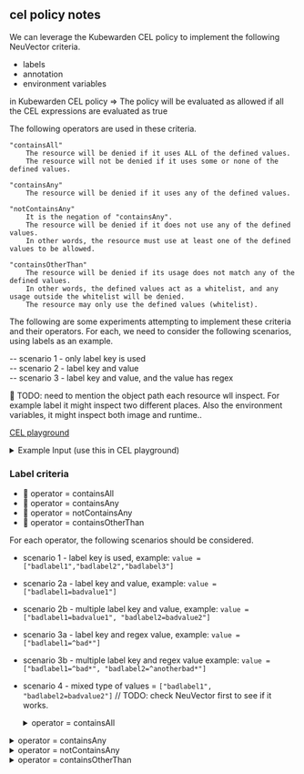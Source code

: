 ## cel policy notes

We can leverage the Kubewarden CEL policy to implement the following NeuVector criteria.
- labels
- annotation
- environment variables

in Kubewarden CEL policy => The policy will be evaluated as allowed if all the CEL expressions are evaluated as true

The following operators are used in these criteria.

```
"containsAll"
    The resource will be denied if it uses ALL of the defined values.
    The resource will not be denied if it uses some or none of the defined values.

"containsAny"
    The resource will be denied if it uses any of the defined values.

"notContainsAny"
    It is the negation of "containsAny".
    The resource will be denied if it does not use any of the defined values.
    In other words, the resource must use at least one of the defined values to be allowed.

"containsOtherThan"
    The resource will be denied if its usage does not match any of the defined values.
    In other words, the defined values act as a whitelist, and any usage outside the whitelist will be denied.
    The resource may only use the defined values (whitelist).
```

The following are some experiments attempting to implement these criteria and their operators. 
For each, we need to consider the following scenarios, using labels as an example.

-- scenario 1 - only label key is used  
-- scenario 2 - label key and value  
-- scenario 3 - label key and value, and the value has regex  

🚧 TODO: need to mention the object path each resource wll inspect. For example label it might inspect two different places.
Also the environment variables, it might inspect both image and runtime..

[CEL playground](https://playcel.undistro.io/)

<details><summary>Example Input (use this in CEL playground)</summary>

```
params:
  allowedRegistries: 
    - myregistry.com
    - docker.io # use 'docker.io' for Docker Hub
object:
  apiVersion: apps/v1
  kind: Deployment
  metadata:
    name: nginx
  spec:
    template:
      metadata:
        name: nginx
        labels:
          app: nginx
          badlabel1: badvalue1
          badlabel2: aa
          badlabel3: bb
      spec:
        containers:
          - name: nginx
            image: nginx # the expression looks for this field
    selector:
      matchLabels:
        app: nginx
```

</details>

### Label criteria

* 🔴 operator = containsAll
* 🔴 operator = containsAny
* 🔴 operator = notContainsAny
* 🔴 operator = containsOtherThan

For each operator, the following scenarios should be considered.

* scenario 1 -  label key is used, example: `value = ["badlabel1","badlabel2","badlabel3"]`
* scenario 2a - label key and value, example: `value = ["badlabel1=badvalue1"]`  
* scenario 2b - multiple label key and value, example: `value = ["badlabel1=badvalue1", "badlabel2=badvalue2"]`  
* scenario 3a - label key and regex value, example: `value = ["badlabel1=^bad*"]`  
* scenario 3b - multiple label key and regex value example: `value = ["badlabel1=^bad*", "badlabel2=^anotherbad*"] ` 
* scenario 4  - mixed type of values = `["badlabel1", "badlabel2=badvalue2"]`  // TODO: check NeuVector first to see if it works.

    <details><summary>operator = containsAll</summary>

    ```
    //"costcenter" in object.spec.template.metadata.labels && object.spec.template.metadata.labels["costcenter"].matches("^aaa")

    // scenario 1 - only label key is used
    // value = ["badlabel1","badlabel2","badlabel3"]   
    !["badlabel1","badlabel2","badlabel3"].all(x, x in object.spec.template.metadata.labels)

    // scenario 2a - label key and value
    // value = ["badlabel1=badvalue1"]  
    !("badlabel1" in object.spec.template.metadata.labels && 
    object.spec.template.metadata.labels["badlabel1"]=="badvalue1")

    // scenario 2b - label key and value
    // if we have multiple value
    // value = ["badlabel1=badvalue1", "badlabel2=badvalue2"]  
    !(("badlabel1" in object.spec.template.metadata.labels && object.spec.template.metadata.labels["badlabel1"]=="badvalue1")
        &&
    ("badlabel2" in object.spec.template.metadata.labels && object.spec.template.metadata.labels["badlabel2"]=="badvalue2"))

    // scenario 3a - label key and regex value
    // value = ["badlabel1=bad*"]  
    !("badlabel1" in object.spec.template.metadata.labels && 
    object.spec.template.metadata.labels["badlabel1"].matches("^bad.+"))

    // TODO:
    // scenario 3b - multiple label key and regex value example
    // value = ["badlabel1=^bad*", "badlabel2=^anotherbad*"]  

    // TODO:
    // scenario 4  - mixed type of values
    // values = ["badlabel1", "badlabel2=badvalue2"]


    // Some regex notes
    ^bad* matches any string starting with "bad" and optionally followed by "d"s (including the case where "bad" is followed by no "d"s at all, as in "ba").

    ^bad.+ ensures that the string starts with "bad" and is followed by at least one character (not just "bad" itself).
    ```

    </details>

<details><summary>operator = containsAny</summary>

```
TODO:
```
</details>

<details><summary>operator = notContainsAny</summary>

```
TODO:
```
</details>

<details><summary>operator = containsOtherThan</summary>

```
TODO:
```
</details>